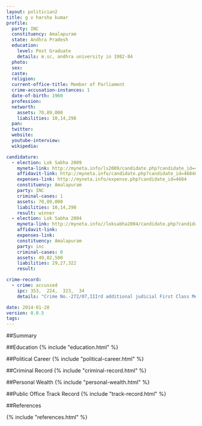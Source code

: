 ```yaml
---
layout: politician2
title: g v harsha kumar
profile: 
  party: INC
  constituency: Amalapuram
  state: Andhra Pradesh
  education: 
    level: Post Graduate
    details: m.sc, andhra university in 1982-84
  photo: 
  sex: 
  caste: 
  religion: 
  current-office-title: Member of Parliament
  crime-accusation-instances: 1
  date-of-birth: 1960
  profession: 
  networth: 
    assets: 70,89,000
    liabilities: 10,14,298
  pan: 
  twitter: 
  website: 
  youtube-interview: 
  wikipedia: 

candidature: 
  - election: Lok Sabha 2009
    myneta-link: http://myneta.info/ls2009/candidate.php?candidate_id=4684
    affidavit-link: http://myneta.info/candidate.php?candidate_id=4684&scan=original
    expenses-link: http://myneta.info/expense.php?candidate_id=4684
    constituency: Amalapuram 
    party: INC
    criminal-cases: 1
    assets: 70,89,000
    liabilities: 10,14,298
    result: winner 
  - election: Lok Sabha 2004
    myneta-link: http://myneta.info//loksabha2004/candidate.php?candidate_id=17
    affidavit-link: 
    expenses-link: 
    constituency: Amalapuram 
    party: inc
    criminal-cases: 0
    assets: 49,02,500
    liabilities: 29,27,322
    result:  

crime-record: 
  - crime: accussed
    ipc: 353,  224,  323,  34
    details: "Crime No.-272/07,IIIrd additional judicial First Class Megistrate Rajahmundry,Date-2007-05-24,III Town Rajahmundry District(S) East Godavari State(S) Andhra Pradesh" 

date: 2014-01-28
version: 0.0.5
tags: 
---
```

##Summary


##Education
{% include "education.html" %}


##Political Career
{% include "political-career.html" %}


##Criminal Record
{% include "criminal-record.html" %}


##Personal Wealth
{% include "personal-wealth.html" %}


##Public Office Track Record
{% include "track-record.html" %}


##References


{% include "references.html" %}